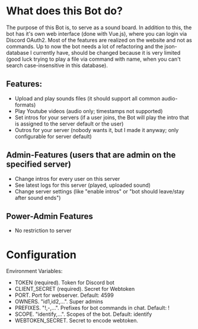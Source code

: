 # What does this Bot do?
The purpose of this Bot is, to serve as a sound board. In addition to this, the bot has it's own web interface (done with Vue.js), where you can login via Discord OAuth2.
Most of the features are realized on the website and not as commands. Up to now the bot needs a lot of refactoring and the json-database I currently have, should be changed because it is very limited (good luck trying to play a file via command with name, when you can't search case-insensitive in this database).

## Features:
- Upload and play sounds files (it should support all common audio-formats)
- Play Youtube videos (audio only; timestamps not supported)
- Set intros for your servers (if a user joins, the Bot will play the intro that is assigned to the server default or the user)
- Outros for your server (nobody wants it, but I made it anyway; only configurable for server default)

## Admin-Features (users that are admin on the specified server)
- Change intros for every user on this server
- See latest logs for this server (played, uploaded sound)
- Change server settings (like "enable intros" or "bot should leave/stay after sound ends")

## Power-Admin Features
- No restriction to server

# Configuration
Environment Variables:
- TOKEN (required). Token for Discord bot
- CLIENT_SECRET (required). Secret for Webtoken
- PORT. Port for webserver. Default: 4599
- OWNERS. "id1,id2,...". Super admins
- PREFIXES. "!,-,...". Prefixes for bot commands in chat. Default: !
- SCOPE. "identify,...". Scopes of the bot. Default: identify
- WEBTOKEN_SECRET. Secret to encode webtoken.
